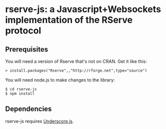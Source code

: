 # rserve-js: a Javascript+Websockets implementation of the RServe protocol

## Prerequisites

You will need a version of Rserve that's not on CRAN. Get it like this:

    > install.packages("Rserve",,"http://rforge.net",type="source")

You will need node.js to make changes to the library:

    $ cd rserve-js
    $ npm install

## Dependencies

rserve-js requires [Underscore.js](http://underscorejs.org).


